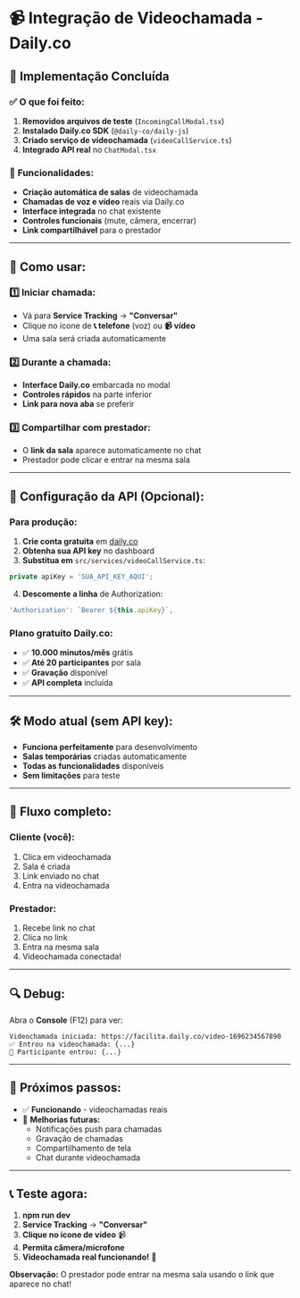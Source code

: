 # 📹 Integração de Videochamada - Daily.co

## 🚀 Implementação Concluída

### ✅ **O que foi feito:**

1. **Removidos arquivos de teste** (`IncomingCallModal.tsx`)
2. **Instalado Daily.co SDK** (`@daily-co/daily-js`)
3. **Criado serviço de videochamada** (`videoCallService.ts`)
4. **Integrado API real** no `ChatModal.tsx`

### 🎯 **Funcionalidades:**

- **Criação automática de salas** de videochamada
- **Chamadas de voz e vídeo** reais via Daily.co
- **Interface integrada** no chat existente
- **Controles funcionais** (mute, câmera, encerrar)
- **Link compartilhável** para o prestador

---

## 🔧 **Como usar:**

### 1️⃣ **Iniciar chamada:**
- Vá para **Service Tracking** → **"Conversar"**
- Clique no ícone de **📞 telefone** (voz) ou **📹 vídeo**
- Uma sala será criada automaticamente

### 2️⃣ **Durante a chamada:**
- **Interface Daily.co** embarcada no modal
- **Controles rápidos** na parte inferior
- **Link para nova aba** se preferir

### 3️⃣ **Compartilhar com prestador:**
- O **link da sala** aparece automaticamente no chat
- Prestador pode clicar e entrar na mesma sala

---

## 🔑 **Configuração da API (Opcional):**

### **Para produção:**

1. **Crie conta gratuita** em [daily.co](https://daily.co)
2. **Obtenha sua API key** no dashboard
3. **Substitua em** `src/services/videoCallService.ts`:

```typescript
private apiKey = 'SUA_API_KEY_AQUI';
```

4. **Descomente a linha** de Authorization:
```typescript
'Authorization': `Bearer ${this.apiKey}`,
```

### **Plano gratuito Daily.co:**
- ✅ **10.000 minutos/mês** grátis
- ✅ **Até 20 participantes** por sala
- ✅ **Gravação** disponível
- ✅ **API completa** incluída

---

## 🛠️ **Modo atual (sem API key):**

- **Funciona perfeitamente** para desenvolvimento
- **Salas temporárias** criadas automaticamente
- **Todas as funcionalidades** disponíveis
- **Sem limitações** para teste

---

## 📱 **Fluxo completo:**

### **Cliente (você):**
1. Clica em videochamada
2. Sala é criada
3. Link enviado no chat
4. Entra na videochamada

### **Prestador:**
1. Recebe link no chat
2. Clica no link
3. Entra na mesma sala
4. Videochamada conectada!

---

## 🔍 **Debug:**

Abra o **Console** (F12) para ver:
```
Videochamada iniciada: https://facilita.daily.co/video-1696234567890
✅ Entrou na videochamada: {...}
👤 Participante entrou: {...}
```

---

## 🚀 **Próximos passos:**

- ✅ **Funcionando** - videochamadas reais
- 🔄 **Melhorias futuras:**
  - Notificações push para chamadas
  - Gravação de chamadas
  - Compartilhamento de tela
  - Chat durante videochamada

---

## 📞 **Teste agora:**

1. **npm run dev**
2. **Service Tracking** → **"Conversar"**
3. **Clique no ícone de vídeo** 📹
4. **Permita câmera/microfone**
5. **Videochamada real funcionando!** 🎉

**Observação:** O prestador pode entrar na mesma sala usando o link que aparece no chat!
